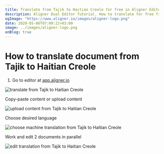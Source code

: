 ```yaml
---
title: Translate from Tajik to Haitian Creole for free in Aligner Editor
description: Aligner Dual Editor Tutorial. How to translate for free from Tajik to Haitian Creole. Aligner is multilingual document management platform. 
ogImage: "https://www.aligner.io/images/aligner-logo.png"
date: 2020-05-06T07:09:21+03:00
image: ../images/aligner-logo.png
onBlog: true
---
```


# How to translate document from Tajik to Haitian Creole

1. Go to editor at [app.aligner.io](https://app.aligner.io "Aligner App web page")

![translate from Tajik to Haitian Creole](../aligner-blank-editor.png "translate from Tajik to Haitian Creole")

Copy-paste content or upload content

![upload content from Tajik to Haitian Creole](../aligner-uploaded-document.png "upload content from Tajik to Haitian Creole")

Choose desired language

![choose machine translation from Tajik to Haitian Creole](../aligner-language-dropdown.png "choose machine translation from Tajik to Haitian Creole")

Work and edit 2 documents in parallel

![edit translation from Tajik to Haitian Creole](../aligner-double-sitded-editor.png "edit translation from Tajik to Haitian Creole")

